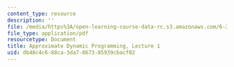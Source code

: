 ```yaml
---
content_type: resource
description: ''
file: /media/https%3A/open-learning-course-data-rc.s3.amazonaws.com/6-231-dynamic-programming-and-stochastic-control-fall-2015/db48c4c688ca3da7867385939cbacf02_MIT6_231F15_lec01_short.pdf
file_type: application/pdf
resourcetype: Document
title: Approximate Dynamic Programming, Lecture 1
uid: db48c4c6-88ca-3da7-8673-85939cbacf02
---
```

